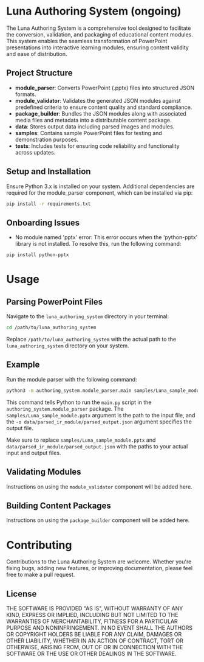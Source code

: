 # Luna Authoring System (ongoing)

The Luna Authoring System is a comprehensive tool designed to facilitate the conversion, validation, and packaging of educational content modules. This system enables the seamless transformation of PowerPoint presentations into interactive learning modules, ensuring content validity and ease of distribution.

## Project Structure

- **module_parser**: Converts PowerPoint (.pptx) files into structured JSON formats.
- **module_validator**: Validates the generated JSON modules against predefined criteria to ensure content quality and standard compliance.
- **package_builder**: Bundles the JSON modules along with associated media files and metadata into a distributable content package.
- **data**: Stores output data including parsed images and modules.
- **samples**: Contains sample PowerPoint files for testing and demonstration purposes.
- **tests**: Includes tests for ensuring code reliability and functionality across updates.

## Setup and Installation
Ensure Python 3.x is installed on your system. Additional dependencies are required for the module_parser component, which can be installed via pip:

```bash
pip install -r requirements.txt
```

## Onboarding Issues

- No module named 'pptx' error: This error occurs when the 'python-pptx' library is not installed. To resolve this, run the following command:

```bash
pip install python-pptx
```

# Usage

## Parsing PowerPoint Files
Navigate to the `luna_authoring_system` directory in your terminal:

```bash
cd /path/to/luna_authoring_system
```
Replace `/path/to/luna_authoring_system` with the actual path to the `luna_authoring_system` directory on your system.

## Example
Run the module parser with the following command:
```bash
python3 -m authoring_system.module_parser.main samples/Luna_sample_module.pptx -o data/parsed_ir_module/parsed_output.json
```
This command tells Python to run the `main.py` script in the `authoring_system.module_parser` package. The `samples/Luna_sample_module.pptx` argument is the path to the input file, and the `-o data/parsed_ir_module/parsed_output.json` argument specifies the output file.

Make sure to replace `samples/Luna_sample_module.pptx` and `data/parsed_ir_module/parsed_output.json` with the paths to your actual input and output files.

## Validating Modules
Instructions on using the `module_validator` component will be added here.

## Building Content Packages
Instructions on using the `package_builder` component will be added here.

# Contributing
Contributions to the Luna Authoring System are welcome. Whether you're fixing bugs, adding new features, or improving documentation, please feel free to make a pull request.

## License

THE SOFTWARE IS PROVIDED "AS IS", WITHOUT WARRANTY OF ANY KIND, EXPRESS OR IMPLIED, INCLUDING BUT NOT LIMITED TO THE WARRANTIES OF MERCHANTABILITY, FITNESS FOR A PARTICULAR PURPOSE AND NONINFRINGEMENT. IN NO EVENT SHALL THE AUTHORS OR COPYRIGHT HOLDERS BE LIABLE FOR ANY CLAIM, DAMAGES OR OTHER LIABILITY, WHETHER IN AN ACTION OF CONTRACT, TORT OR OTHERWISE, ARISING FROM, OUT OF OR IN CONNECTION WITH THE SOFTWARE OR THE USE OR OTHER DEALINGS IN THE SOFTWARE.